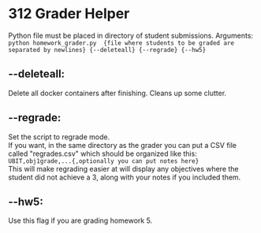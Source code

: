 # 312 Grader Helper
Python file must be placed in directory of student submissions.
Arguments:  
```python homework_grader.py  {file where students to be graded are separated by newlines} {--deleteall} {--regrade} {--hw5}```

## --deleteall:
  Delete all docker containers after finishing. Cleans up some clutter.
## --regrade:
  Set the script to regrade mode.  
  If you want, in the same directory as the grader you can put a CSV file called "regrades.csv" which should be organized like this:  
  ```UBIT,obj1grade,...{,optionally you can put notes here}```  
  This will make regrading easier at will display any objectives where the student did not achieve a 3, along with your notes if you included them.
## --hw5:
  Use this flag if you are grading homework 5.
